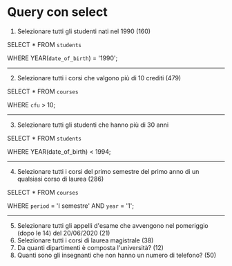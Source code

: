# Query con select

1. Selezionare tutti gli studenti nati nel 1990 (160)

SELECT \* FROM `students`

WHERE YEAR(`date_of_birth`) = '1990';

---

2. Selezionare tutti i corsi che valgono più di 10 crediti (479)

SELECT \* FROM `courses`

WHERE `cfu` > 10;

---

3. Selezionare tutti gli studenti che hanno più di 30 anni

SELECT \* FROM `students`

WHERE YEAR(date_of_birth) < 1994;

---

4. Selezionare tutti i corsi del primo semestre del primo anno di un qualsiasi corso di laurea (286)

SELECT \* FROM `courses`

WHERE `period` = 'I semestre' AND `year` = '1';

---

5. Selezionare tutti gli appelli d'esame che avvengono nel pomeriggio (dopo le 14) del
   20/06/2020 (21)
6. Selezionare tutti i corsi di laurea magistrale (38)
7. Da quanti dipartimenti è composta l'università? (12)
8. Quanti sono gli insegnanti che non hanno un numero di telefono? (50)
